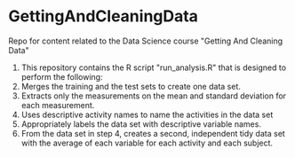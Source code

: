 **GettingAndCleaningData**
===================
Repo for content related to the Data Science course "Getting And Cleaning Data"

1. This repository contains the R script "run_analysis.R" that is designed to perform the following:
2. Merges the training and the test sets to create one data set.
3. Extracts only the measurements on the mean and standard deviation for each measurement. 
4. Uses descriptive activity names to name the activities in the data set
5. Appropriately labels the data set with descriptive variable names. 
6. From the data set in step 4, creates a second, independent tidy data set with the average of each variable for each activity and each subject.

